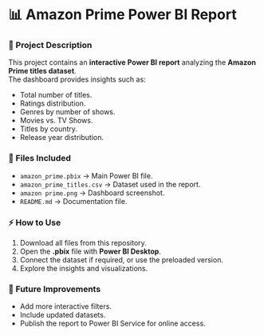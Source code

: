 # 📊 Amazon Prime Power BI Report

### 📌 Project Description
This project contains an **interactive Power BI report** analyzing the **Amazon Prime titles dataset**.  
The dashboard provides insights such as:
- Total number of titles.
- Ratings distribution.
- Genres by number of shows.
- Movies vs. TV Shows.
- Titles by country.
- Release year distribution.

### 📂 Files Included
- `amazon_prime.pbix` → Main Power BI file.
- `amazon_prime_titles.csv` → Dataset used in the report.
- `amazon prime.png` → Dashboard screenshot.
- `README.md` → Documentation file.

### ⚡ How to Use
1. Download all files from this repository.
2. Open the **.pbix** file with **Power BI Desktop**.
3. Connect the dataset if required, or use the preloaded version.
4. Explore the insights and visualizations.

### 🚀 Future Improvements
- Add more interactive filters.
- Include updated datasets.
- Publish the report to Power BI Service for online access.
